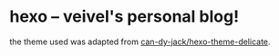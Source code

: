 # hexo – veivel's personal blog!

the theme used was adapted from [can-dy-jack/hexo-theme-delicate](https://github.com/can-dy-jack/hexo-theme-delicate).